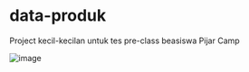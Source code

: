 # data-produk
Project kecil-kecilan untuk tes pre-class beasiswa Pijar Camp

![image](https://user-images.githubusercontent.com/18045292/152162835-a20a9210-067b-4126-8324-695504448b50.png)
